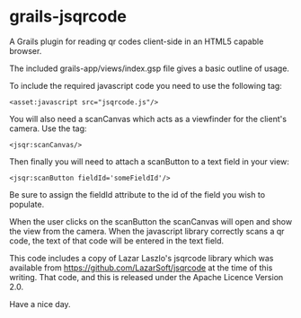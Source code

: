 grails-jsqrcode
===============

A Grails plugin for reading qr codes client-side in an HTML5 capable browser.

The included grails-app/views/index.gsp file gives a basic outline of usage.

To include the required javascript code you need to use the following tag:

```
<asset:javascript src="jsqrcode.js"/>
```

You will also need a scanCanvas which acts as a viewfinder for the client's camera. Use the tag:

```
<jsqr:scanCanvas/>
```

Then finally you will need to attach a scanButton to a text field in your view:

```
<jsqr:scanButton fieldId='someFieldId'/>
```

Be sure to assign the fieldId attribute to the id of the field you wish to populate.

When the user clicks on the scanButton the scanCanvas will open and show the view from the camera. When the javascript library correctly scans a qr code, the text of that code will be entered in the text field. 

This code includes a copy of Lazar Laszlo's jsqrcode library which was available from https://github.com/LazarSoft/jsqrcode at the time of this writing. That code, and this is released under the Apache Licence Version 2.0.

Have a nice day.
